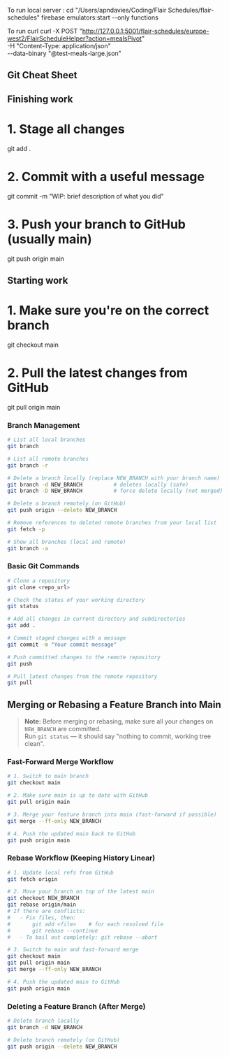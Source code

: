 To run local server :
cd "/Users/apndavies/Coding/Flair Schedules/flair-schedules"
firebase emulators:start --only functions

To run curl
curl -X POST "http://127.0.0.1:5001/flair-schedules/europe-west2/FlairScheduleHelper?action=mealsPivot" \
  -H "Content-Type: application/json" \
  --data-binary "@test-meals-large.json"



## Git Cheat Sheet

## Finishing work

# 1. Stage all changes
git add .

# 2. Commit with a useful message
git commit -m "WIP: brief description of what you did"

# 3. Push your branch to GitHub (usually main)
git push origin main

## Starting work
# 1. Make sure you're on the correct branch
git checkout main

# 2. Pull the latest changes from GitHub
git pull origin main




### Branch Management
```sh
# List all local branches
git branch

# List all remote branches
git branch -r

# Delete a branch locally (replace NEW_BRANCH with your branch name)
git branch -d NEW_BRANCH          # deletes locally (safe)
git branch -D NEW_BRANCH          # force delete locally (not merged)

# Delete a branch remotely (on GitHub)
git push origin --delete NEW_BRANCH

# Remove references to deleted remote branches from your local list
git fetch -p

# Show all branches (local and remote)
git branch -a
```

### Basic Git Commands
```sh
# Clone a repository
git clone <repo_url>

# Check the status of your working directory
git status

# Add all changes in current directory and subdirectories
git add .

# Commit staged changes with a message
git commit -m "Your commit message"

# Push committed changes to the remote repository
git push

# Pull latest changes from the remote repository
git pull
```

## Merging or Rebasing a Feature Branch into Main

> **Note:** Before merging or rebasing, make sure all your changes on `NEW_BRANCH` are committed.  
> Run `git status` — it should say "nothing to commit, working tree clean".

### Fast-Forward Merge Workflow
```sh
# 1. Switch to main branch
git checkout main

# 2. Make sure main is up to date with GitHub
git pull origin main

# 3. Merge your feature branch into main (fast-forward if possible)
git merge --ff-only NEW_BRANCH

# 4. Push the updated main back to GitHub
git push origin main
```

### Rebase Workflow (Keeping History Linear)
```sh
# 1. Update local refs from GitHub
git fetch origin

# 2. Move your branch on top of the latest main
git checkout NEW_BRANCH
git rebase origin/main
# If there are conflicts:
#   - Fix files, then:
#       git add <file>    # for each resolved file
#       git rebase --continue
#   - To bail out completely: git rebase --abort

# 3. Switch to main and fast-forward merge
git checkout main
git pull origin main
git merge --ff-only NEW_BRANCH

# 4. Push the updated main to GitHub
git push origin main
```

### Deleting a Feature Branch (After Merge)
```sh
# Delete branch locally
git branch -d NEW_BRANCH

# Delete branch remotely (on GitHub)
git push origin --delete NEW_BRANCH
```